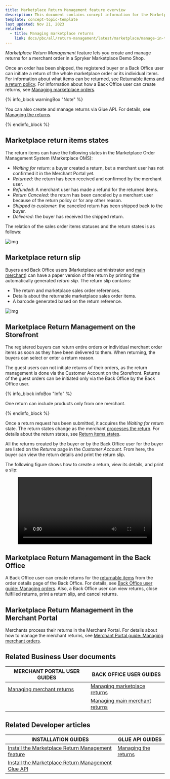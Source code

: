 ```yaml
---
title: Marketplace Return Management feature overview
description: This document contains concept information for the Marketplace Return Management feature.
template: concept-topic-template
last_updated: Nov 21, 2023
related:
  - title: Managing marketplace returns
    link: docs/pbc/all/return-management/latest/marketplace/manage-in-the-back-office/manage-marketplace-returns.html
---
```


*Marketplace Return Management* feature lets you create and manage returns for a merchant order in a Spryker Marketplace Demo Shop.

Once an order has been shipped, the registered buyer or a Back Office user can initiate a return of the whole marketplace order or its individual items. For information about what items can be returned, see [Returnable items and a return policy](/docs/pbc/all/return-management/latest/base-shop/return-management-feature-overview.html#returnable-items-and-a-return-policy). For information about how a Back Office user can create returns, see [Managing marketplace orders](/docs/pbc/all/order-management-system/latest/marketplace/manage-in-the-back-office/manage-marketplace-orders.html).


{% info_block warningBox "Note" %}

You can also create and manage returns via Glue API. For details, see [Managing the returns](/docs/pbc/all/return-management/latest/marketplace/glue-api-manage-marketplace-returns.html).

{% endinfo_block %}

## Marketplace return items states

The return items can have the following states in the Marketplace Order Management System (Marketplace OMS):

- *Waiting for return*: a buyer created a return, but a merchant user has not confirmed it in the Merchant Portal yet.
- *Returned*: the return has been received and confirmed by the merchant user.
- *Refunded*: A merchant user has made a refund for the returned items.
- *Return Canceled*: the return has been canceled by a merchant user because of the return policy or for any other reason.
- *Shipped to customer*: the canceled return has been shipped back to the buyer.
- *Delivered*: the buyer has received the shipped return.

The relation of the sales order items statuses and the return states is as follows:

![img](https://spryker.s3.eu-central-1.amazonaws.com/docs/Marketplace/user+guides/Features/Marketplace+Return+Management/marketplace-merchant-return-process.png)

## Marketplace return slip

Buyers and Back Office users (Marketplace administrator and [main merchant](/docs/pbc/all/merchant-management/latest/marketplace/marketplace-merchant-feature-overview/main-merchant.html)) can have a paper version of the return by printing the automatically generated *return slip*. The return slip contains:

- The return and marketplace sales order references.
- Details about the returnable marketplace sales order items.
- A barcode generated based on the return reference.

![img](https://spryker.s3.eu-central-1.amazonaws.com/docs/Marketplace/user+guides/Features/Marketplace+Return+Management/marketplace-return-slip.png)

## Marketplace Return Management on the Storefront

The registered buyers can return entire orders or individual merchant order items as soon as they have been delivered to them. When returning, the buyers can select or enter a return reason.

The guest users can not initiate returns of their orders, as the return management is done via the Customer Account on the Storefront. Returns of the guest orders can be initiated only via the Back Office by the Back Office user.

{% info_block infoBox "Info" %}

One return can include products only from one merchant.

{% endinfo_block %}

Once a return request has been submitted, it acquires the *Waiting for return* state. The return states change as the merchant [processes the return](/docs/pbc/all/order-management-system/latest/marketplace/manage-in-the-back-office/manage-marketplace-orders.html#creating-a-marketplace-return). For details about the return states, see [Return items states](/docs/pbc/all/order-management-system/latest/marketplace/manage-in-the-back-office/manage-marketplace-orders.html#reference-information-creating-a-marketplace-return).

All the returns created by the buyer or by the Back Office user for the buyer are listed on the *Returns* page in the *Customer Account*. From here, the buyer can view the return details and print the return slip.

The following figure shows how to create a return, view its details, and print a slip:


<figure class="video_container">
    <video width="100%" height="auto" controls>
    <source src="https://spryker.s3.eu-central-1.amazonaws.com/docs/pbc/all/return-management/marketplace/marketplace-return-management-feature-overview.md/create-a-return-marketplace.mp4" type="video/mp4">
  </video>
</figure>

## Marketplace Return Management in the Back Office

A Back Office user can create returns for the [returnable items](/docs/pbc/all/return-management/latest/base-shop/return-management-feature-overview.html#returnable-items-and-a-return-policy) from the order details page of the Back Office. For details, see [Back Office user guide: Managing orders](/docs/pbc/all/order-management-system/latest/marketplace/manage-in-the-back-office/manage-marketplace-orders.html). Also, a Back Office user can view returns, close fulfilled returns, print a return slip, and cancel returns.

## Marketplace Return Management in the Merchant Portal

Merchants process their returns in the Merchant Portal. For details about how to manage the merchant returns, see [Merchant Portal guide: Managing merchant orders](/docs/pbc/all/order-management-system/latest/marketplace/manage-merchant-orders.html).

## Related Business User documents

| MERCHANT PORTAL USER GUIDES  | BACK OFFICE USER GUIDES |
| --- | --- |
| [Managing merchant returns](/docs/pbc/all/order-management-system/latest/marketplace/manage-merchant-orders.html#managing-merchant-returns) | [Managing marketplace returns](/docs/pbc/all/return-management/latest/marketplace/manage-in-the-back-office/manage-marketplace-returns.html) |
|    | [Managing main merchant returns](/docs/pbc/all/return-management/latest/marketplace/manage-in-the-back-office/manage-main-merchant-returns.html) |

## Related Developer articles

| INSTALLATION GUIDES      | GLUE API GUIDES     |
| -------------------- | -------------- |
| [Install the Marketplace Return Management feature](/docs/pbc/all/return-management/latest/marketplace/install-and-upgrade/install-the-marketplace-return-management-feature.html) | [Managing the returns](/docs/pbc/all/return-management/latest/marketplace/glue-api-manage-marketplace-returns.html) |
| [Install the Marketplace Return Management Glue API](/docs/pbc/all/return-management/latest/marketplace/install-and-upgrade/install-the-marketplace-return-management-glue-api.html) | |
